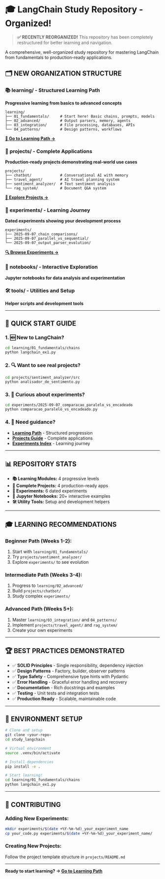 # 🎓 LangChain Study Repository - Organized!

> **✅ RECENTLY REORGANIZED!** This repository has been completely restructured for better learning and navigation.

A comprehensive, well-organized study repository for mastering LangChain from fundamentals to production-ready applications.

## 🗂️ **NEW ORGANIZATION STRUCTURE**

### 📚 **learning/** - Structured Learning Path
**Progressive learning from basics to advanced concepts**

```
learning/
├── 01_fundamentals/     # Start here! Basic chains, prompts, models
├── 02_advanced/         # Output parsers, memory, agents  
├── 03_integration/      # File processing, databases, APIs
└── 04_patterns/         # Design patterns, workflows
```

[**📖 Go to Learning Path →**](learning/README.md)

### 🚀 **projects/** - Complete Applications
**Production-ready projects demonstrating real-world use cases**

```
projects/
├── chatbot/             # Conversational AI with memory
├── travel_agent/        # AI travel planning system
├── sentiment_analyzer/  # Text sentiment analysis
└── rag_system/          # Document Q&A system
```

[**🎯 Explore Projects →**](projects/README.md)

### 🧪 **experiments/** - Learning Journey
**Dated experiments showing your development process**

```
experiments/
├── 2025-09-07_chain_comparisons/
├── 2025-09-07_parallel_vs_sequential/
└── 2025-09-07_output_parser_evolution/
```

[**🔍 Browse Experiments →**](experiments/README.md)

### 📝 **notebooks/** - Interactive Exploration
**Jupyter notebooks for data analysis and experimentation**

### 🛠️ **tools/** - Utilities and Setup
**Helper scripts and development tools**

---

## 🎯 **QUICK START GUIDE**

### 1. **🆕 New to LangChain?**
```bash
cd learning/01_fundamentals/chains
python langchain_ex1.py
```

### 2. **🔍 Want to see real projects?**
```bash
cd projects/sentiment_analyzer/src
python analisador_de_sentimento.py
```

### 3. **🧪 Curious about experiments?**
```bash
cd experiments/2025-09-07_comparacao_paralelo_vs_encadeado
python comparacao_paralelo_vs_encadeado.py
```

### 4. **📖 Need guidance?**
- [**Learning Path**](learning/README.md) - Structured progression
- [**Projects Guide**](projects/README.md) - Complete applications
- [**Experiments Index**](experiments/README.md) - Learning journey

---

## 📊 **REPOSITORY STATS**

- **📚 Learning Modules:** 4 progressive levels
- **🚀 Complete Projects:** 4 production-ready apps
- **🧪 Experiments:** 6 dated experiments
- **📝 Jupyter Notebooks:** 20+ interactive examples
- **🛠️ Utility Tools:** Setup and development helpers

---

## 🎓 **LEARNING RECOMMENDATIONS**

### **Beginner Path (Weeks 1-2):**
1. Start with `learning/01_fundamentals/`
2. Try `projects/sentiment_analyzer/` 
3. Explore `experiments/` to see evolution

### **Intermediate Path (Weeks 3-4):**
1. Progress to `learning/02_advanced/`
2. Build `projects/chatbot/`
3. Study complex `experiments/`

### **Advanced Path (Weeks 5+):**
1. Master `learning/03_integration/` and `04_patterns/`
2. Implement `projects/travel_agent/` and `rag_system/`
3. Create your own experiments

---

## 🏆 **BEST PRACTICES DEMONSTRATED**

- ✅ **SOLID Principles** - Single responsibility, dependency injection
- ✅ **Design Patterns** - Factory, builder, observer patterns
- ✅ **Type Safety** - Comprehensive type hints with Pydantic
- ✅ **Error Handling** - Graceful error handling and recovery
- ✅ **Documentation** - Rich docstrings and examples
- ✅ **Testing** - Unit tests and integration tests
- ✅ **Production Ready** - Scalable, maintainable code

---

## 🚀 **ENVIRONMENT SETUP**

```bash
# Clone and setup
git clone <your-repo>
cd study_langchain

# Virtual environment
source .venv/bin/activate

# Install dependencies
pip install -e .

# Start learning!
cd learning/01_fundamentals/chains
python langchain_ex1.py
```

---

## 🤝 **CONTRIBUTING**

### **Adding New Experiments:**
```bash
mkdir experiments/$(date +%Y-%m-%d)_your_experiment_name
cp your_code.py experiments/$(date +%Y-%m-%d)_your_experiment_name/
```

### **Creating New Projects:**
Follow the project template structure in `projects/README.md`

---

**Ready to start learning? → [Go to Learning Path](learning/README.md)**

